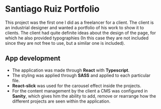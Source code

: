 # Santiago Ruiz Portfolio

This project was the first one I did as a freelancer for a client. The client is an industrial designer and wanted a portfolio of his work to show it to clients. 
The client had quite definite ideas about the design of the page, for which he also provided typographies (In this case they are not included since they are not free to use, but a similar one is included).

## App development

- The application was made through **React** with **Typescript**.
- The styling was applied through **SASS** and applied to each particular file.
- **React-slick** was used for the carousel effect inside the projects.
- For the content management by the client a CMS was configured in **Sanity**, which gives him the ability to add, remove or rearrange how the different projects are seen within the application.


